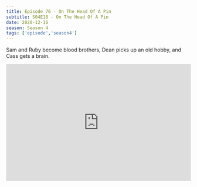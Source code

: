 ```yaml
---
title: Episode 76 - On The Head Of A Pin
subtitle: S04E16 - On The Head Of A Pin
date: 2020-12-16
season: Season 4
tags: ['episode','season4']
---
```


Sam and Ruby become blood brothers, Dean picks up an old hobby, and Cass gets a brain.

<iframe src="https://cast.rocks/player/27557/Supernatural-77-On-the-Head-of-a-Pin.mp3?episodeTitle=Episode%2076%20-%20On%20the%20Head%20of%20a%20Pin&podcastTitle=Couple%20of%20Idjits&episodeDate=December%2016th%2C%202020&imageURL=https%3A%2F%2Fcast.rocks%2Fhosting%2F27557%2Ffeeds%2FCAURZ.jpg" style="border: none; min-height: 265px; max-height: 320px; max-width: 558px; min-width: 270px; width: 100%; height: 100%;" scrollbars="no"></iframe>
